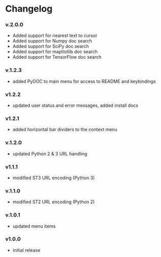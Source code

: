 # Changelog

### v.2.0.0

- Added support for nearest text to cursor
- Added support for Numpy doc search
- Added support for SciPy doc search
- Added support for maptlotlib doc search
- Added support for TensorFlow doc search

### v.1.2.3

- added PyDOC to main menu for access to README and keybindings


### v1.2.2

- updated user status and error messages, added install docs

### v1.2.1

- added horizontal bar dividers to the context menu

### v.1.2.0

- updated Python 2 & 3 URL handling

### v1.1.1

- modified ST3 URL encoding (Python 3)

### v.1.1.0

- modified ST2 URL encoding (Python 2)

### v.1.0.1

- updated menu items

### v1.0.0

- initial release